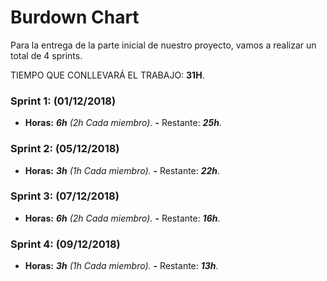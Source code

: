 # Burdown Chart

Para la entrega de la parte inicial de nuestro proyecto, vamos a realizar un total de 4 sprints.

TIEMPO QUE CONLLEVARÁ EL TRABAJO: **31H**.

### Sprint 1: (01/12/2018)

- **Horas:** _**6h** (2h Cada miembro)._ **-** Restante: _**25h**_.

### Sprint 2: (05/12/2018)

- **Horas:** _**3h** (1h Cada miembro)._ **-** Restante: _**22h**_.

### Sprint 3: (07/12/2018)

- **Horas:** _**6h** (2h Cada miembro)._ **-** Restante: _**16h**_.

### Sprint 4: (09/12/2018)

- **Horas:** _**3h** (1h Cada miembro)._ **-** Restante: _**13h**_.
